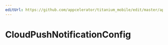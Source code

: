 ```yaml
---
editUrl: https://github.com/appcelerator/titanium_mobile/edit/master/apidoc/Modules/CloudPush/CloudPush.yml
---
```

# CloudPushNotificationConfig

<TypeHeader/>

<ApiDocs/>
